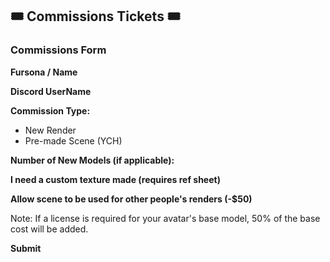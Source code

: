 ## 🎟 Commissions Tickets 🎟

### Commissions Form

**Fursona / Name**

**Discord UserName**

**Commission Type:**
- New Render
- Pre-made Scene (YCH)

**Number of New Models (if applicable):**

**I need a custom texture made (requires ref sheet)**

**Allow scene to be used for other people's renders (-$50)**

Note: If a license is required for your avatar's base model, 50% of the base cost will be added.

**Submit**